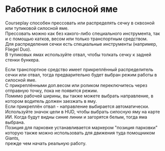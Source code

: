 # Работник в силосной яме
  
Courseplay способен прессовать или распределять сечку в сквозной или тупиковой силосной яме.  
Прессовать можно как без какого-либо специального инструмента, так и с помощью катков, весом или только транспортным средством.  
Для распределения сечки есть специальные инструменты (например, Fliegel Duo).  
В тупиковых ямах используйте отвал, чтобы толкать сечку к задней стенки бункера.  

  
Если транспортное средство имеет прикреплённый распределитель сечки или отвал, тогда предварительно будет выбран режим работы в силосной яме.   
С прикреплёнными доп.весом или роликом переключитесь через отправную точку, пока не появится режим.  
Помимо рабочей ширины, вы также можете выбрать направление, в котором водитель должен заезжать в яму.   
Если прикреплён отвал - направление выбирается автоматически.  
Используйте значок цели в HUD, чтобы выбрать силосную яму на карте ИИ. Когда будут видны синие линии и загорятся белым, тогда яма выбрана.  
Позиция для парковке устанавливается маркером "позиция парковки" которую также можно использовать для движения туда помощником Giants,   
прежде чем начать реальную работу.  
